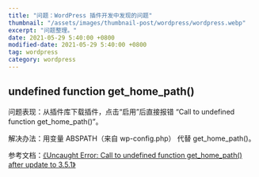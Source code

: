 ```yaml
---
title: "问题：WordPress 插件开发中发现的问题"
thumbnail: "/assets/images/thumbnail-post/wordpress/wordpress.webp"
excerpt: "问题整理。"
date: 2021-05-29 5:40:00 +0800
modified-date: 2021-05-29 5:40:00 +0800
tag: wordpress
category: wordpress
---
```


## undefined function get_home_path()

问题表现：从插件库下载插件，点击“启用”后直接报错 “Call to undefined function get_home_path()”。

解决办法：用变量 ABSPATH（来自 wp-config.php） 代替 get_home_path()。

参考文档：[《Uncaught Error: Call to undefined function get_home_path() after update to 3.5.1》](https://wordpress.org/support/topic/uncaught-error-call-to-undefined-function-get_home_path-after-update-to-3-5-1/)